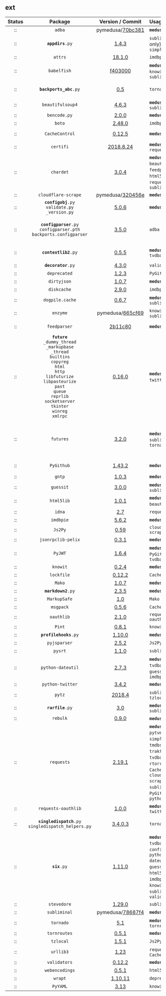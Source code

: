 ## ext
 Status  |  Package  |  Version / Commit  | Usage | py2 | py3 | Notes
:------: | :-------: | :----------------: | :---- | :--: | :--: | :----
:: | `adba` | pymedusa/[70bc381](https://github.com/pymedusa/adba/tree/70bc381a75e20e1813c848c1edb7c6f16987397e) | **`medusa`** | v | v | -
:: | <code><b>appdirs</b>.py</code> | [1.4.3](https://pypi.org/project/appdirs/1.4.3/) | `subliminal` (cli only), `simpleanidb` | v | v | -
:: | `attrs` | [18.1.0](https://pypi.org/project/attrs/18.1.0/) | `imdbpie` | v | v | Module: `attr`
:: | `babelfish` | [f403000](https://github.com/Diaoul/babelfish/tree/f403000dd63092cfaaae80be9f309fd85c7f20c9) | **`medusa`**, `guessit`, `knowit`, `subliminal` | v | v | -
:: | <code><b>backports_abc</b>.py</code> | [0.5](https://pypi.org/project/backports_abc/0.5/) | `tornado` | v | v | Markers: `python_version < '3.5'`
:: | `beautifulsoup4` | [4.6.3](https://pypi.org/project/beautifulsoup4/4.6.3/) | **`medusa`**, `subliminal` | v | v | Module: `bs4`
:: | `bencode.py` | [2.0.0](https://pypi.org/project/bencode.py/2.0.0/) | **`medusa`** | v | v | Module: `bencode`
:: | `boto` | [2.48.0](https://pypi.org/project/boto/2.48.0/) | `imdbpie` | v | v | -
:: | `CacheControl` | [0.12.5](https://pypi.org/project/CacheControl/0.12.5/) | **`medusa`** | v | v | Module: `cachecontrol`
:: | `certifi` | [2018.8.24](https://pypi.org/project/certifi/2018.8.24/) | **`medusa`**, `traktor`, `requests` | v | v | -
:: | `chardet` | [3.0.4](https://pypi.org/project/chardet/3.0.4/) | **`medusa`**, `beautifulsoup4`, `feedparser`, `html5lib`, `pysrt`, `requests`, `subliminal` | v | v | -
:: | `cloudflare-scrape` | pymedusa/[320456e](https://github.com/pymedusa/cloudflare-scrape/tree/320456e8b28cedb807363a7a892b1379db843f66) | **`medusa`** | v | v | Module: `cfscrape`
:: | <code><b>configobj</b>.py</code><br>`validate.py`<br>`_version.py` | [5.0.6](https://pypi.org/project/configobj/5.0.6/) | **`medusa`** | v | v | -
:: | <code><b>configparser</b>.py</code><br>`configparser.pth`<br>`backports.configparser` | [3.5.0](https://pypi.org/project/configparser/3.5.0/) | `adba` | v | v | `configparser.pth` was renamed from `configparser-3.5.0-py2.7-nspkg.pth`
:: | <code><b>contextlib2</b>.py</code> | [0.5.5](https://pypi.org/project/contextlib2/0.5.5/) | **`medusa`**, `tvdbapiv2` | v | v | Markers: `python_version < '3.5'`
:: | <code><b>decorator</b>.py</code> | [4.3.0](https://pypi.org/project/decorator/4.3.0/) | `validators` | v | v | -
:: | `deprecated` | [1.2.3](https://pypi.org/project/deprecated/1.2.3/) | `PyGithub` | v | v | -
:: | `dirtyjson` | [1.0.7](https://pypi.org/project/dirtyjson/1.0.7/) | **`medusa`** | v | v | -
:: | `diskcache` | [2.9.0](https://pypi.org/project/diskcache/2.9.0/) | `imdbpie` | v | v | -
:: | `dogpile.cache` | [0.6.7](https://pypi.org/project/dogpile.cache/0.6.7/) | **`medusa`**, `subliminal` | v | v | -
:: | `enzyme` | pymedusa/[665cf69](https://github.com/pymedusa/enzyme/tree/665cf6948aab1c249dcc99bd9624a81d17b3302a) | `knowit`, `subliminal` | v | v | -
:: | `feedparser` | [2b11c80](https://github.com/kurtmckee/feedparser/tree/2b11c8028321ed43cbaf313f83b0c94820143d66) | **`medusa`** | v | v | Requires `sgmllib3k` on Python 3
:: | **`future`**<br>`_dummy_thread`<br>`_markupbase`<br>`_thread`<br>`builtins`<br>`copyreg`<br>`html`<br>`http`<br>`libfuturize`<br>`libpasteurize`<br>`past`<br>`queue`<br>`reprlib`<br>`socketserver`<br>`tkinter`<br>`winreg`<br>`xmlrpc` | [0.16.0](https://pypi.org/project/future/0.16.0/) | **`medusa`**, `python-twitter`, ????? | v | v | -
:: | `futures` | [3.2.0](https://pypi.org/project/futures/3.2.0/) | **`medusa`**, `subliminal`, `tornado` | v | v | Module: `concurrent.futures`<br>Markers: `python_version >= '2.6' and python_version < '3'`
:: | `PyGithub` | [1.43.2](https://pypi.org/project/PyGithub/1.43.2/) | **`medusa`** | v | v | Module: `github`<br>**Removed tests**
:: | `gntp` | [1.0.3](https://pypi.org/project/gntp/1.0.3/) | **`medusa`** | v | v | -
:: | `guessit` | [3.0.0](https://pypi.org/project/guessit/3.0.0/) | **`medusa`**, `subliminal` | v | v | -
:: | `html5lib` | [1.0.1](https://pypi.org/project/html5lib/1.0.1/) | **`medusa`** (via `beautifulsoup4`) | v | v | -
:: | `idna` | [2.7](https://pypi.org/project/idna/2.7/) | `requests` | v | v | -
:: | `imdbpie` | [5.6.2](https://pypi.org/project/imdbpie/5.6.2/) | **`medusa`** | v | v | -
:: | `Js2Py` | [0.59](https://pypi.org/project/Js2Py/0.59/) | `cloudflare-scrape` | v | v | Module: `js2py`
:: | `jsonrpclib-pelix` | [0.3.1](https://pypi.org/project/jsonrpclib-pelix/0.3.1/) | **`medusa`** | v | v | Module: `jsonrpclib`
:: | `PyJWT` | [1.6.4](https://pypi.org/project/pyjwt/1.6.4/) | **`medusa`**, `PyGithub`, `tvdbapiv2` | v | v | Module: `jwt`
:: | `knowit` | [0.2.4](https://pypi.org/project/knowit/0.2.4/) | **`medusa`** | v | v | -
:: | `lockfile` | [0.12.2](https://pypi.org/project/lockfile/0.12.2/) | `CacheControl` | v | v | -
:: | `Mako` | [1.0.7](https://pypi.org/project/mako/1.0.7/) | **`medusa`** | v | v | Module: `mako`
:: | <code><b>markdown2</b>.py</code> | [2.3.5](https://pypi.org/project/markdown2/2.3.5/) | **`medusa`** | v | v | -
:: | `MarkupSafe` | [1.0](https://pypi.org/project/MarkupSafe/1.0/) | `Mako` | v | v | Module: `markupsafe`
:: | `msgpack` | [0.5.6](https://pypi.org/project/msgpack/0.5.6/) | `CacheControl` | v | v | -
:: | `oauthlib` | [2.1.0](https://pypi.org/project/oauthlib/2.1.0/) | `requests-oauthlib` | v | v | -
:: | `Pint` | [0.8.1](https://pypi.org/project/Pint/0.8.1/) | `knowit` | v | v | Module: `pint`
:: | <code><b>profilehooks</b>.py</code> | [1.10.0](https://pypi.org/project/profilehooks/1.10.0/) | **`medusa`** | v | v | -
:: | `pyjsparser` | [2.5.2](https://pypi.org/project/pyjsparser/2.5.2/) | `Js2Py` | v | v | -
:: | `pysrt` | [1.1.0](https://pypi.org/project/pysrt/1.1.0/) | `subliminal` | v | v | -
:: | `python-dateutil` | [2.7.3](https://pypi.org/project/python-dateutil/2.7.3/) | **`medusa`**, `tvdbapiv2`, `guessit`, `imdbpie` | v | v | Module: `dateutil`
:: | `python-twitter` | [3.4.2](https://pypi.org/project/python-twitter/3.4.2/) | **`medusa`** | v | v | Module: `twitter`
:: | `pytz` | [2018.4](https://pypi.org/project/pytz/2018.4/) | `subliminal`, `tzlocal` | v | v | -
:: | <code><b>rarfile</b>.py</code> | [3.0](https://pypi.org/project/rarfile/3.0/) | **`medusa`**, `subliminal` | v | v | -
:: | `rebulk` | [0.9.0](https://pypi.org/project/rebulk/0.9.0/) | **`medusa`**, `guessit` | v | v | -
:: | `requests` | [2.19.1](https://pypi.org/project/requests/2.19.1/) | **`medusa`**, `adba`, `pytvmaze`, `simpleanidb`, `tmdbsimple`, `traktor`, `tvdbapiv2`, `boto`, `rtorrent`, `CacheControl`, `cloudflare-scrape`, `subliminal`, `PyGithub`, `python-twitter` | v | v | -
:: | `requests-oauthlib` | [1.0.0](https://pypi.org/project/requests-oauthlib/1.0.0/) | **`medusa`**, `python-twitter` | v | v | Module: `requests_oauthlib`
:: | <code><b>singledispatch</b>.py</code><br>`singledispatch_helpers.py` | [3.4.0.3](https://pypi.org/project/singledispatch/3.4.0.3/) | `tornado` | v | v | Markers: `python_version < '3.4'`
:: | <code><b>six</b>.py</code> | [1.11.0](https://pypi.org/project/six/1.11.0/) | **`medusa`**, `tvdbapiv2`, `configobj`, `python-dateutil`, `guessit`, `html5lib`, `imdbpie`, `Js2Py`, `knowit`, `rebulk`, `subliminal`, `validators` | v | v | -
:: | `stevedore` | [1.29.0](https://pypi.org/project/stevedore/1.29.0/) | `subliminal` | v | v | -
:: | `subliminal` | pymedusa/[78687f4](https://github.com/pymedusa/subliminal/tree/78687f45d23b1bc47fae0a5493be0198dc1fd5b5) | **`medusa`** | v | v | -
:: | `tornado` | [5.1](https://pypi.org/project/tornado/5.1/) | **`medusa`**, `tornroutes` | v | v | -
:: | `tornroutes` | [0.5.1](https://pypi.org/project/tornroutes/0.5.1/) | **`medusa`** | v | v | -
:: | `tzlocal` | [1.5.1](https://pypi.org/project/tzlocal/1.5.1/) | `Js2Py` | v | v | -
:: | `urllib3` | [1.23](https://pypi.org/project/urllib3/1.23/) | `requests`, `CacheControl` | v | v | -
:: | `validators` | [0.12.2](https://pypi.org/project/validators/0.12.2/) | **`medusa`** | v | v | -
:: | `webencodings` | [0.5.1](https://pypi.org/project/webencodings/0.5.1/) | `html5lib` | v | v | -
:: | `wrapt` | [1.10.11](https://pypi.org/project/wrapt/1.10.11/) | `deprecated` | v | v | -
:: | `PyYAML` | [3.13](https://pypi.org/project/PyYAML/3.13/) | `knowit` | v | v | Module: `yaml`
